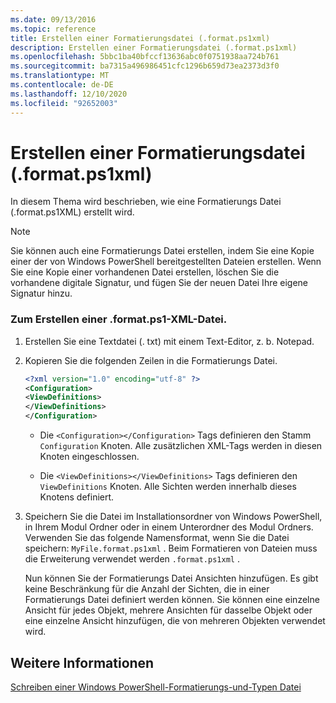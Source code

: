 ```yaml
---
ms.date: 09/13/2016
ms.topic: reference
title: Erstellen einer Formatierungsdatei (.format.ps1xml)
description: Erstellen einer Formatierungsdatei (.format.ps1xml)
ms.openlocfilehash: 5bbc1ba40bfccf13636abc0f0751938aa724b761
ms.sourcegitcommit: ba7315a496986451cfc1296b659d73ea2373d3f0
ms.translationtype: MT
ms.contentlocale: de-DE
ms.lasthandoff: 12/10/2020
ms.locfileid: "92652003"
---
```

# <a name="how-to-create-a-formatting-file-formatps1xml"></a>Erstellen einer Formatierungsdatei (.format.ps1xml)

In diesem Thema wird beschrieben, wie eine Formatierungs Datei (.format.ps1XML) erstellt wird.

> [!NOTE]
> Sie können auch eine Formatierungs Datei erstellen, indem Sie eine Kopie einer der von Windows PowerShell bereitgestellten Dateien erstellen. Wenn Sie eine Kopie einer vorhandenen Datei erstellen, löschen Sie die vorhandene digitale Signatur, und fügen Sie der neuen Datei Ihre eigene Signatur hinzu.

### <a name="to-create-a-formatps1xml-file"></a>Zum Erstellen einer .format.ps1-XML-Datei.

1. Erstellen Sie eine Textdatei (. txt) mit einem Text-Editor, z. b. Notepad.

2. Kopieren Sie die folgenden Zeilen in die Formatierungs Datei.

   ```xml
   <?xml version="1.0" encoding="utf-8" ?>
   <Configuration>
   <ViewDefinitions>
   </ViewDefinitions>
   </Configuration>
   ```

   - Die `<Configuration></Configuration>` Tags definieren den Stamm `Configuration` Knoten. Alle zusätzlichen XML-Tags werden in diesen Knoten eingeschlossen.

   - Die `<ViewDefinitions></ViewDefinitions>` Tags definieren den `ViewDefinitions` Knoten. Alle Sichten werden innerhalb dieses Knotens definiert.

3. Speichern Sie die Datei im Installationsordner von Windows PowerShell, in Ihrem Modul Ordner oder in einem Unterordner des Modul Ordners. Verwenden Sie das folgende Namensformat, wenn Sie die Datei speichern:  `MyFile.format.ps1xml` . Beim Formatieren von Dateien muss die Erweiterung verwendet werden `.format.ps1xml` .

   Nun können Sie der Formatierungs Datei Ansichten hinzufügen. Es gibt keine Beschränkung für die Anzahl der Sichten, die in einer Formatierungs Datei definiert werden können. Sie können eine einzelne Ansicht für jedes Objekt, mehrere Ansichten für dasselbe Objekt oder eine einzelne Ansicht hinzufügen, die von mehreren Objekten verwendet wird.

## <a name="see-also"></a>Weitere Informationen

[Schreiben einer Windows PowerShell-Formatierungs-und-Typen Datei](./writing-a-powershell-formatting-file.md)
